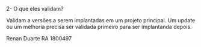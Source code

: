 2- O que eles validam?

Validam a versões a serem implantadas em um projeto principal.
Um update ou um melhoria precisa ser validada primeiro para ser implantanda depois.



Renan Duarte RA 1800497
